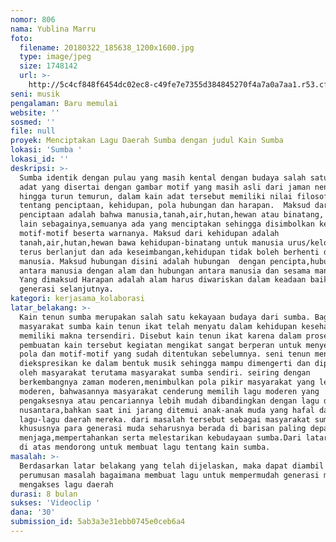 ```yaml
---
nomor: 806
nama: Yublina Marru
foto:
  filename: 20180322_185638_1200x1600.jpg
  type: image/jpeg
  size: 1748142
  url: >-
    http://5c4cf848f6454dc02ec8-c49fe7e7355d384845270f4a7a0a7aa1.r53.cf2.rackcdn.com/6645af65-6e47-44de-b4b7-f84e23f5a859/20180322_185638_1200x1600.jpg
seni: musik
pengalaman: Baru memulai
website: ''
sosmed: ''
file: null
proyek: Menciptakan Lagu Daerah Sumba dengan judul Kain Sumba
lokasi: 'Sumba '
lokasi_id: ''
deskripsi: >-
  Sumba identik dengan pulau yang masih kental dengan budaya salah satunya kain
  adat yang disertai dengan gambar motif yang masih asli dari jaman nenek moyang
  hingga turun temurun, dalam kain adat tersebut memiliki nilai filosofis yakni
  tentang penciptaan, kehidupan, pola hubungan dan harapan.  Maksud dari
  penciptaan adalah bahwa manusia,tanah,air,hutan,hewan atau binatang, udara dan
  lain sebagainya,semuanya ada yang menciptakan sehingga disimbolkan ke dalam
  motif-motif beserta warnanya. Maksud dari kehidupan adalah
  tanah,air,hutan,hewan bawa kehidupan-binatang untuk manusia urus/kelolah dan
  terus berlanjut dan ada keseimbangan,kehidupan tidak boleh berhenti di tangan
  manusia. Maksud hubungan disini adalah hubungan  dengan pencipta,hubungan
  antara manusia dengan alam dan hubungan antara manusia dan sesama manusia.
  Yang dimaksud Harapan adalah alam harus diwariskan dalam keadaan baik kepada
  generasi selanjutnya.
kategori: kerjasama_kolaborasi
latar_belakang: >-
  Kain tenun sumba merupakan salah satu kekayaan budaya dari sumba. Bagi
  masyarakat sumba kain tenun ikat telah menyatu dalam kehidupan keseharian dan
  memiliki makna tersendiri. Disebut kain tenun ikat karena dalam proses
  pembuatan kain tersebut kegiatan mengikat sangat berperan untuk menyesuaikan
  pola dan motif-motif yang sudah ditentukan sebelumnya. seni tenun menenun
  diekspresikan ke dalam bentuk musik sehingga mampu dimengerti dan dipahami
  oleh masyarakat terutama masyarakat sumba sendiri. seiring dengan
  berkembangnya zaman moderen,menimbulkan pola pikir masyarakat yang lebih
  moderen, bahwasannya masyarakat cenderung memilih lagu moderen yang
  pengaksesnya atau pencariannya lebih mudah dibandingkan dengan lagu daerah
  nusantara,bahkan saat ini jarang ditemui anak-anak muda yang hafal dan tahu
  lagu-lagu daerah mereka. dari masalah tersebut sebagai masyarakat sumba
  khususnya para generasi muda seharusnya berada di barisan paling depan untuk
  menjaga,mempertahankan serta melestarikan kebudayaan sumba.Dari latar belakang
  di atas mendorong untuk membuat lagu tentang kain sumba.
masalah: >-
  Berdasarkan latar belakang yang telah dijelaskan, maka dapat diambil suatu
  perumusan masalah bagaimana membuat lagu untuk mempermudah generasi muda dalam
  mengakses lagu daerah
durasi: 8 bulan
sukses: 'Videoclip '
dana: '30'
submission_id: 5ab3a3e31ebb0745e0ceb6a4
---
```

